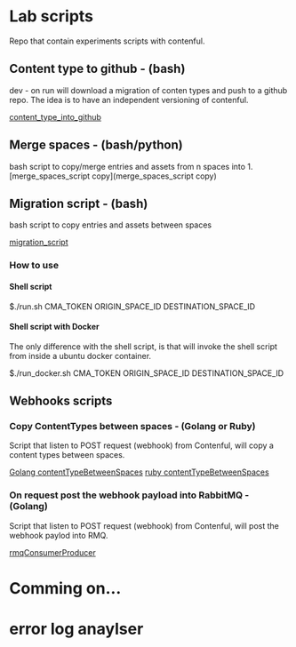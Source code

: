# Lab scripts

Repo that contain experiments scripts with contenful.

## Content type to github - (bash)

dev - on run will download a migration of conten types and push to a github repo. The idea is to have an independent versioning of contenful.

[content_type_into_github](content_type_into_github)

## Merge spaces - (bash/python)

bash script to copy/merge entries and assets from n spaces into 1.
[merge_spaces_script copy](merge_spaces_script copy)

## Migration script - (bash)

bash script to copy entries and assets between spaces

[migration_script](migration_script)

### How to use

#### Shell script

$./run.sh CMA_TOKEN ORIGIN_SPACE_ID DESTINATION_SPACE_ID

#### Shell script with Docker

The only difference with the shell script, is that will invoke the shell script from inside a ubuntu docker container.

$./run_docker.sh CMA_TOKEN ORIGIN_SPACE_ID DESTINATION_SPACE_ID

## Webhooks scripts

### Copy ContentTypes between spaces - (Golang or Ruby)

Script that listen to POST request (webhook) from Contenful, will copy a content types between spaces.

[Golang contentTypeBetweenSpaces](webhooks/golang/contentTypeBetweenSpaces)
[ruby contentTypeBetweenSpaces](webhooks/ruby)

### On request post the webhook payload into RabbitMQ  - (Golang)

Script that listen to POST request (webhook) from Contenful, will post the webhook paylod into RMQ.

[rmqConsumerProducer](webhooks/golang/rmqConsumerProducer)

# Comming on...

# error log anaylser
